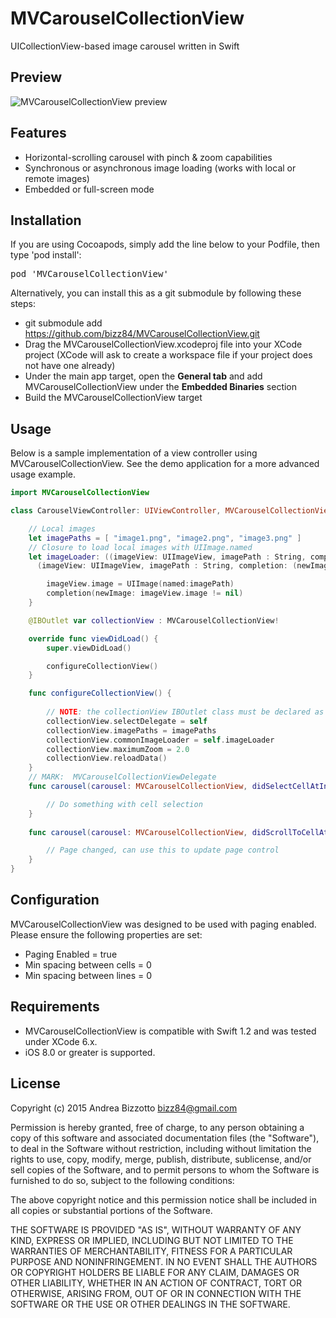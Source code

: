 MVCarouselCollectionView
=========================
UICollectionView-based image carousel written in Swift

Preview
-------------------------------------------------------

![MVCarouselCollectionView preview](https://github.com/bizz84/MVCarouselCollectionView/raw/master/preview.gif "MVCarouselCollectionView preview")

Features
-------------------------------------------------------

- Horizontal-scrolling carousel with pinch & zoom capabilities
- Synchronous or asynchronous image loading (works with local or remote images)
- Embedded or full-screen mode

Installation
-------------------------------------------------------

If you are using Cocoapods, simply add the line below to your Podfile, then type 'pod install':

<pre>
pod 'MVCarouselCollectionView'
</pre>

Alternatively, you can install this as a git submodule by following these steps:

* git submodule add https://github.com/bizz84/MVCarouselCollectionView.git
* Drag the MVCarouselCollectionView.xcodeproj file into your XCode project (XCode will ask to create a workspace file if your project does not have one already)
* Under the main app target, open the **General tab** and add MVCarouselCollectionView under the **Embedded Binaries** section
* Build the MVCarouselCollectionView target

Usage
-------------------------------------------------------

Below is a sample implementation of a view controller using MVCarouselCollectionView. See the demo application for a more advanced usage example.

```swift
import MVCarouselCollectionView

class CarouselViewController: UIViewController, MVCarouselCollectionViewDelegate {

    // Local images
    let imagePaths = [ "image1.png", "image2.png", "image3.png" ]
    // Closure to load local images with UIImage.named
    let imageLoader: ((imageView: UIImageView, imagePath : String, completion: (newImage: Bool) -> ()) -> ()) = {
      (imageView: UIImageView, imagePath : String, completion: (newImage: Bool) -> ()) in

        imageView.image = UIImage(named:imagePath)
        completion(newImage: imageView.image != nil)
    }

    @IBOutlet var collectionView : MVCarouselCollectionView!

    override func viewDidLoad() {
        super.viewDidLoad()

        configureCollectionView()
    }

    func configureCollectionView() {
    
        // NOTE: the collectionView IBOutlet class must be declared as MVCarouselCollectionView in Interface Builder, otherwise this will crash.
        collectionView.selectDelegate = self
        collectionView.imagePaths = imagePaths
        collectionView.commonImageLoader = self.imageLoader
        collectionView.maximumZoom = 2.0
        collectionView.reloadData()
    }
    // MARK:  MVCarouselCollectionViewDelegate
    func carousel(carousel: MVCarouselCollectionView, didSelectCellAtIndexPath indexPath: NSIndexPath) {

        // Do something with cell selection
    }
    
    func carousel(carousel: MVCarouselCollectionView, didScrollToCellAtIndex cellIndex : NSInteger) {

        // Page changed, can use this to update page control
    }
}
```

Configuration
-------------------------------------------------------
MVCarouselCollectionView was designed to be used with paging enabled. Please ensure the following properties are set:
* Paging Enabled = true
* Min spacing between cells = 0
* Min spacing between lines = 0

Requirements
-------------------------------------------------------
- MVCarouselCollectionView is compatible with Swift 1.2 and was tested under XCode 6.x. 
- iOS 8.0 or greater is supported.


License
-------------------------------------------------------
Copyright (c) 2015 Andrea Bizzotto bizz84@gmail.com

Permission is hereby granted, free of charge, to any person obtaining a copy of this software and associated documentation files (the "Software"), to deal in the Software without restriction, including without limitation the rights to use, copy, modify, merge, publish, distribute, sublicense, and/or sell copies of the Software, and to permit persons to whom the Software is furnished to do so, subject to the following conditions:

The above copyright notice and this permission notice shall be included in all copies or substantial portions of the Software.

THE SOFTWARE IS PROVIDED "AS IS", WITHOUT WARRANTY OF ANY KIND, EXPRESS OR IMPLIED, INCLUDING BUT NOT LIMITED TO THE WARRANTIES OF MERCHANTABILITY, FITNESS FOR A PARTICULAR PURPOSE AND NONINFRINGEMENT. IN NO EVENT SHALL THE AUTHORS OR COPYRIGHT HOLDERS BE LIABLE FOR ANY CLAIM, DAMAGES OR OTHER LIABILITY, WHETHER IN AN ACTION OF CONTRACT, TORT OR OTHERWISE, ARISING FROM, OUT OF OR IN CONNECTION WITH THE SOFTWARE OR THE USE OR OTHER DEALINGS IN THE SOFTWARE.
